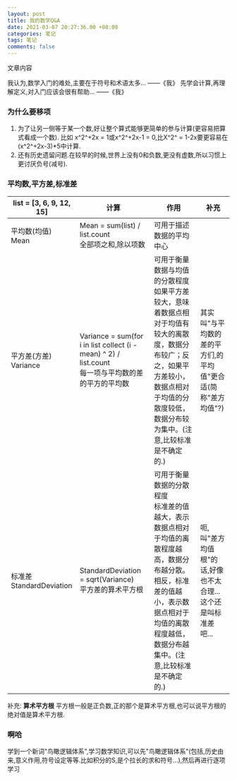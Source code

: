 ```yaml
---
layout: post
title: 我的数学Q&A
date: 2021-03-07 20:27:36.00 +08:00
categories: 笔记
tags: 笔记
comments: false
---
```


文章内容

我认为,数学入门的难处,主要在于符号和术语太多... ——《我》
先学会计算,再理解定义,对入门应该会很有帮助... ——《我》

### 为什么要移项

1. 为了让另一侧等于某一个数,好让整个算式能够更简单的参与计算(更容易把算式看成一个数). 比如 x^2^+2x = 1或x^2^+2x-1 = 0,比X^2^ = 1-2x要更容易在(x^2^+2x-3)*5中计算.
1. 还有历史遗留问题.在较早的时候,世界上没有0和负数,更没有虚数,所以习惯上更讨厌负号(减号).

### 平均数,平方差,标准差

| list = [3, 6, 9, 12, 15]      | 计算                                                         | 作用                                                         | 补充                                                         |
| ----------------------------- | ------------------------------------------------------------ | ------------------------------------------------------------ | ------------------------------------------------------------ |
| 平均数(均值)<br />Mean        | Mean = sum(list) / list.count<br />全部项之和,除以项数       | 可用于描述数据的平均中心                                     |                                                              |
| 平方差(方差)<br />Variance    | Variance = sum(for i in list collect (i - mean) ^ 2) / list.count<br />每一项与平均数的差的平方的平均数 | 可用于衡量数据与均值的分散程度<br />如果平方差较大，意味着数据点相对于均值有较大的离散度，数据分布较广；反之，如果平方差较小，数据点相对于均值的分散度较低，数据分布较为集中。(注意,比较标准是不确定的.) | 其实叫"与平均数的差的平方们,的平均值"更合适(简称"差方均值"?) |
| 标准差<br />StandardDeviation | StandardDeviation = sqrt(Variance)<br />平方差的算术平方根   | 可用于衡量数据的分散程度<br />标准差的值越大，表示数据点相对于均值的离散程度越高，数据分布越分散。相反，标准差的值越小，表示数据点相对于均值的离散程度越低，数据分布越集中。(注意,比较标准是不确定的.) | 呃,叫"差方均值根"的话,好像也不太合理...这个还是叫标准差吧... |

补充:
**算术平方根**
平方根一般是正负数,正的那个是算术平方根,也可以说平方根的绝对值是算术平方根.







### 啊哈

学到一个新词"鸟瞰逻辑体系",学习数学知识,可以先"鸟瞰逻辑体系"(包括,历史由来,意义作用,符号设定等等.比如积分的S,是个拉长的求和符号...),然后再进行逐项学习